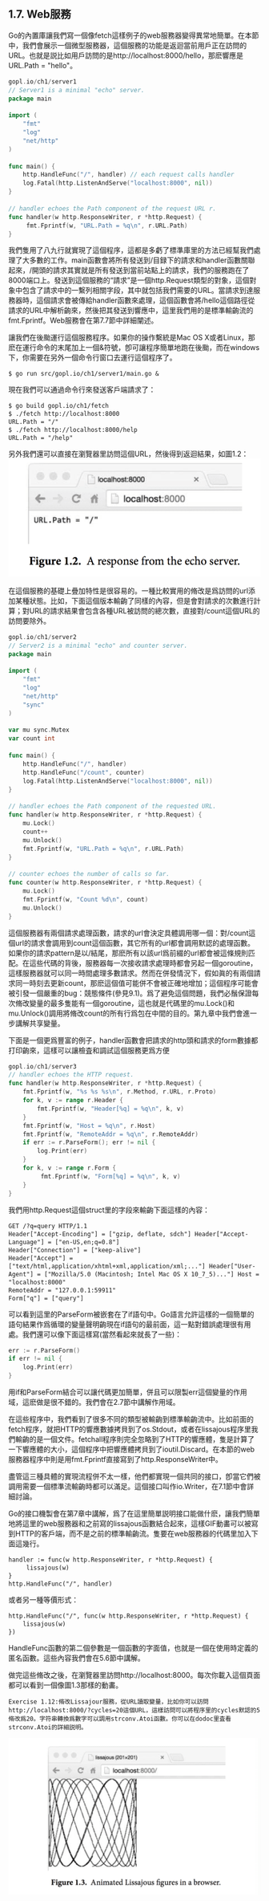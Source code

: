 ## 1.7. Web服務

Go的內置庫讓我們寫一個像fetch這樣例子的web服務器變得異常地簡單。在本節中，我們會展示一個微型服務器，這個服務的功能是返迴當前用戶正在訪問的URL。也就是説比如用戶訪問的是http://localhost:8000/hello，那麽響應是URL.Path = "hello"。
```go
gopl.io/ch1/server1
// Server1 is a minimal "echo" server.
package main

import (
    "fmt"
    "log"
    "net/http"
)

func main() {
    http.HandleFunc("/", handler) // each request calls handler
    log.Fatal(http.ListenAndServe("localhost:8000", nil))
}

// handler echoes the Path component of the request URL r.
func handler(w http.ResponseWriter, r *http.Request) {
     fmt.Fprintf(w, "URL.Path = %q\n", r.URL.Path)
}
```

我們隻用了八九行就實現了這個程序，這都是多虧了標準庫里的方法已經幫我們處理了大多數的工作。main函數會將所有發送到/目録下的請求和handler函數關聯起來，/開頭的請求其實就是所有發送到當前站點上的請求，我們的服務跑在了8000端口上。發送到這個服務的“請求”是一個http.Request類型的對象，這個對象中包含了請求中的一繫列相關字段，其中就包括我們需要的URL。當請求到達服務器時，這個請求會被傳給handler函數來處理，這個函數會將/hello這個路徑從請求的URL中解析齣來，然後把其發送到響應中，這里我們用的是標準輸齣流的fmt.Fprintf。Web服務會在第7.7節中詳細闡述。

讓我們在後颱運行這個服務程序。如果你的操作繫統是Mac OS X或者Linux，那麽在運行命令的末尾加上一個&符號，卽可讓程序簡單地跑在後颱，而在windows下，你需要在另外一個命令行窗口去運行這個程序了。

```
$ go run src/gopl.io/ch1/server1/main.go &
```

現在我們可以通過命令行來發送客戶端請求了：

```
$ go build gopl.io/ch1/fetch
$ ./fetch http://localhost:8000
URL.Path = "/"
$ ./fetch http://localhost:8000/help
URL.Path = "/help"
```

另外我們還可以直接在瀏覽器里訪問這個URL，然後得到返迴結果，如圖1.2：
![](../images/ch1-02.png)

在這個服務的基礎上疊加特性是很容易的。一種比較實用的脩改是爲訪問的url添加某種狀態。比如，下面這個版本輸齣了同樣的內容，但是會對請求的次數進行計算；對URL的請求結果會包含各種URL被訪問的總次數，直接對/count這個URL的訪問要除外。

```go
gopl.io/ch1/server2
// Server2 is a minimal "echo" and counter server.
package main

import (
    "fmt"
    "log"
    "net/http"
    "sync"
)

var mu sync.Mutex
var count int

func main() {
    http.HandleFunc("/", handler)
    http.HandleFunc("/count", counter)
    log.Fatal(http.ListenAndServe("localhost:8000", nil))
}

// handler echoes the Path component of the requested URL.
func handler(w http.ResponseWriter, r *http.Request) {
    mu.Lock()
    count++
    mu.Unlock()
    fmt.Fprintf(w, "URL.Path = %q\n", r.URL.Path)
}

// counter echoes the number of calls so far.
func counter(w http.ResponseWriter, r *http.Request) {
    mu.Lock()
    fmt.Fprintf(w, "Count %d\n", count)
    mu.Unlock()
}
```

這個服務器有兩個請求處理函數，請求的url會決定具體調用哪一個：對/count這個url的請求會調用到count這個函數，其它所有的url都會調用默認的處理函數。如果你的請求pattern是以/結尾，那麽所有以該url爲前綴的url都會被這條規則匹配。在這些代碼的背後，服務器每一次接收請求處理時都會另起一個goroutine，這樣服務器就可以同一時間處理多數請求。然而在併發情況下，假如眞的有兩個請求同一時刻去更新count，那麽這個值可能併不會被正確地增加；這個程序可能會被引發一個嚴重的bug：競態條件(參見9.1)。爲了避免這個問題，我們必鬚保證每次脩改變量的最多隻能有一個goroutine，這也就是代碼里的mu.Lock()和mu.Unlock()調用將脩改count的所有行爲包在中間的目的。第九章中我們會進一步講解共享變量。

下面是一個更爲豐富的例子，handler函數會把請求的http頭和請求的form數據都打印齣來，這樣可以讓檢査和調試這個服務更爲方便

```go
gopl.io/ch1/server3
// handler echoes the HTTP request.
func handler(w http.ResponseWriter, r *http.Request) {
    fmt.Fprintf(w, "%s %s %s\n", r.Method, r.URL, r.Proto)
    for k, v := range r.Header {
        fmt.Fprintf(w, "Header[%q] = %q\n", k, v)
    }
    fmt.Fprintf(w, "Host = %q\n", r.Host)
    fmt.Fprintf(w, "RemoteAddr = %q\n", r.RemoteAddr)
    if err := r.ParseForm(); err != nil {
        log.Print(err)
    }
    for k, v := range r.Form {
         fmt.Fprintf(w, "Form[%q] = %q\n", k, v)
    }
}
```

我們用http.Request這個struct里的字段來輸齣下面這樣的內容：

```
GET /?q=query HTTP/1.1
Header["Accept-Encoding"] = ["gzip, deflate, sdch"] Header["Accept-Language"] = ["en-US,en;q=0.8"]
Header["Connection"] = ["keep-alive"]
Header["Accept"] = ["text/html,application/xhtml+xml,application/xml;..."] Header["User-Agent"] = ["Mozilla/5.0 (Macintosh; Intel Mac OS X 10_7_5)..."] Host = "localhost:8000"
RemoteAddr = "127.0.0.1:59911"
Form["q"] = ["query"]
```

可以看到這里的ParseForm被嵌套在了if語句中。Go語言允許這樣的一個簡單的語句結果作爲循環的變量聲明齣現在if語句的最前面，這一點對錯誤處理很有用處。我們還可以像下面這樣寫(當然看起來就長了一些)：

```go
err := r.ParseForm()
if err != nil {
    log.Print(err)
}
```
用if和ParseForm結合可以讓代碼更加簡單，併且可以限製err這個變量的作用域，這麽做是很不錯的。我們會在2.7節中講解作用域。

在這些程序中，我們看到了很多不同的類型被輸齣到標準輸齣流中。比如前面的fetch程序，就把HTTP的響應數據拷貝到了os.Stdout，或者在lissajous程序里我們輸齣的是一個文件。fetchall程序則完全忽略到了HTTP的響應體，隻是計算了一下響應體的大小，這個程序中把響應體拷貝到了ioutil.Discard。在本節的web服務器程序中則是用fmt.Fprintf直接寫到了http.ResponseWriter中。

盡管這三種具體的實現流程併不太一樣，他們都實現一個共同的接口，卽當它們被調用需要一個標準流輸齣時都可以滿足。這個接口叫作io.Writer，在7.1節中會詳細討論。

Go的接口機製會在第7章中講解，爲了在這里簡單説明接口能做什麽，讓我們簡單地將這里的web服務器和之前寫的lissajous函數結合起來，這樣GIF動畵可以被寫到HTTP的客戶端，而不是之前的標準輸齣流。隻要在web服務器的代碼里加入下面這幾行。

```
handler := func(w http.ResponseWriter, r *http.Request) {
     lissajous(w)
}
http.HandleFunc("/", handler)
```

或者另一種等價形式：
```
http.HandleFunc("/", func(w http.ResponseWriter, r *http.Request) {
    lissajous(w)
})
```

HandleFunc函數的第二個參數是一個函數的字面值，也就是一個在使用時定義的匿名函數。這些內容我們會在5.6節中講解。


做完這些脩改之後，在瀏覽器里訪問http://localhost:8000。每次你載入這個頁面都可以看到一個像圖1.3那樣的動畵。

```
Exercise 1.12:脩改Lissajour服務，從URL讀取變量，比如你可以訪問http://localhost:8000/?cycles=20這個URL，這樣訪問可以將程序里的cycles默認的5脩改爲20。字符串轉換爲數字可以調用strconv.Atoi函數。你可以在dodoc里査看strconv.Atoi的詳細説明。
```
![](../images/ch1-03.png)


